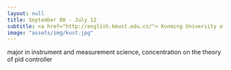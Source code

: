 ```yaml
---
layout: null
title: September 08 - July 12
subtitle: <a href="http://english.kmust.edu.cn/"> Kunming University of Science and Technology </a>
image: "assets/img/kust.jpg"
---
```

major in instrument and measurement science, concentration on the theory of pid controller
